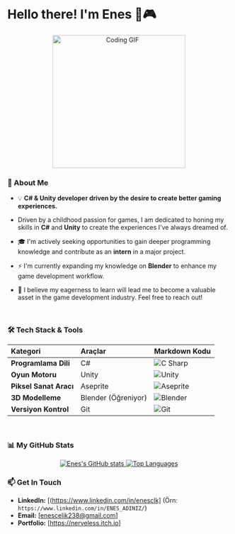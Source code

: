 # Hello there! I'm Enes 👋🎮

<p align="center">
  <img src="https://i.ibb.co/L5hY52h/coding.gif" alt="Coding GIF" width="300" />
</p>

### 🚀 About Me

- 💡 **C# & Unity developer driven by the desire to create better gaming experiences.**

- Driven by a childhood passion for games, I am dedicated to honing my skills in **C#** and **Unity** to create the experiences I've always dreamed of.
- 🎓 I'm actively seeking opportunities to gain deeper programming knowledge and contribute as an **intern** in a major project.
- ⚡️ I'm currently expanding my knowledge on **Blender** to enhance my game development workflow.
- 💬 I believe my eagerness to learn will lead me to become a valuable asset in the game development industry. Feel free to reach out!

<br>

### 🛠️ Tech Stack & Tools

| Kategori | Araçlar | Markdown Kodu |
| :--- | :--- | :--- |
| **Programlama Dili** | C\# | <img src="https://img.shields.io/badge/C%23-239120?style=for-the-badge&logo=c-sharp&logoColor=white" alt="C Sharp" /> |
| **Oyun Motoru** | Unity | <img src="https://img.shields.io/badge/Unity-100000?style=for-the-badge&logo=unity&logoColor=white" alt="Unity" /> |
| **Piksel Sanat Aracı**| Aseprite | <img src="https://img.shields.io/badge/Aseprite-757196?style=for-the-badge&logo=aseprite&logoColor=white" alt="Aseprite" /> |
| **3D Modelleme** | Blender (Öğreniyor) | <img src="https://img.shields.io/badge/Blender-FF7900?style=for-the-badge&logo=blender&logoColor=white" alt="Blender" /> |
| **Versiyon Kontrol**| Git | <img src="https://img.shields.io/badge/Git-F05032?style=for-the-badge&logo=git&logoColor=white" alt="Git" /> |

<br>

### 📊 My GitHub Stats

<p align="center">
  <a href="https://github.com/anuraghazra/github-readme-stats">
    <img src="https://github-readme-stats.vercel.app/api?username=[YOUR_GITHUB_USERNAME]&show_icons=true&theme=onedark&hide_border=true&count_private=true" alt="Enes's GitHub stats" />
  </a>
  <a href="https://github.com/anuraghazra/github-readme-stats">
    <img src="https://github-readme-stats.vercel.app/api/top-langs/?username=[YOUR_GITHUB_USERNAME]&layout=compact&theme=onedark&hide_border=true&langs_count=6" alt="Top Languages" />
  </a>
</p>

### 📫 Get In Touch

- **LinkedIn:** [(https://www.linkedin.com/in/enesclk] (Örn: `https://www.linkedin.com/in/ENES_ADINIZ/`)
- **Email:** [enescelik238@gmail.com]
- **Portfolio:** [https://nerveless.itch.io]
